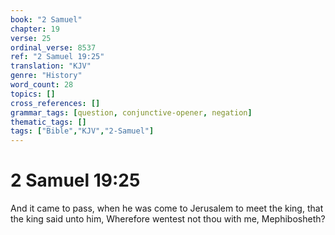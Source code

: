```yaml
---
book: "2 Samuel"
chapter: 19
verse: 25
ordinal_verse: 8537
ref: "2 Samuel 19:25"
translation: "KJV"
genre: "History"
word_count: 28
topics: []
cross_references: []
grammar_tags: [question, conjunctive-opener, negation]
thematic_tags: []
tags: ["Bible","KJV","2-Samuel"]
---
```


# 2 Samuel 19:25

And it came to pass, when he was come to Jerusalem to meet the king, that the king said unto him, Wherefore wentest not thou with me, Mephibosheth?
